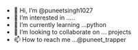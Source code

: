 - 👋 Hi, I’m @puneetsingh1027
- 👀 I’m interested in .....
- 🌱 I’m currently learning ...python
- 💞️ I’m looking to collaborate on ... projects  
- 📫 How to reach me ...@puneet_trapper

<!---
puneetsingh1027/puneetsingh1027 is a ✨ special ✨ repository because its `README.md` (this file) appears on your GitHub profile.
You can click the Preview link to take a look at your changes.
--->
